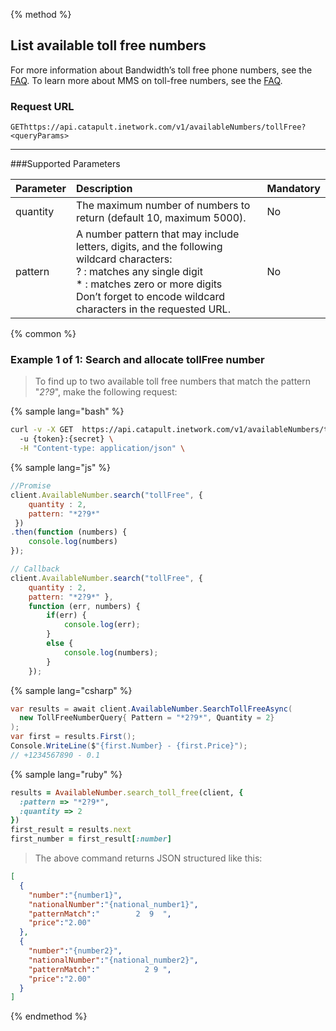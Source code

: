 {% method %}
## List available toll free numbers

For more information about Bandwidth’s toll free phone numbers, see the <a href="http://dev.bandwidth.com/faq/#voice">FAQ</a>. To learn more about MMS on toll-free numbers, see the [FAQ](http://dev.bandwidth.com/faq/messaging/tollfreeMMS.html).



### Request URL

<code class="get">GET</code>`https://api.catapult.inetwork.com/v1/availableNumbers/tollFree?<queryParams>`

---

###Supported Parameters

| Parameter | Description                                                                                                                                                                                                                        | Mandatory |
|:----------|:-----------------------------------------------------------------------------------------------------------------------------------------------------------------------------------------------------------------------------------|:----------|
| quantity  | The maximum number of numbers to return (default 10, maximum 5000).                                                                                                                                                                | No        |
| pattern   | A number pattern that may include letters, digits, and the following wildcard characters:<br>? : matches any single digit<br> \* : matches zero or more digits<br>Don’t forget to encode wildcard characters in the requested URL. | No        |

{% common %}
### Example 1 of 1: Search and allocate tollFree number
> To find up to two available toll free numbers that match the pattern "*2?9*", make the following request:

{% sample lang="bash" %}

```bash
curl -v -X GET  https://api.catapult.inetwork.com/v1/availableNumbers/tollFree?pattern=*2%3F9*&quantity=2 \
  -u {token}:{secret} \
  -H "Content-type: application/json" \
```

{% sample lang="js" %}

```js
//Promise
client.AvailableNumber.search("tollFree", {
	quantity : 2,
	pattern: "*2?9*"
 })
.then(function (numbers) {
	console.log(numbers)
});

// Callback
client.AvailableNumber.search("tollFree", {
	quantity : 2,
	pattern: "*2?9*" },
	function (err, numbers) {
		if(err) {
			console.log(err);
		}
		else {
			console.log(numbers);
		}
	});
```

{% sample lang="csharp" %}

```csharp
var results = await client.AvailableNumber.SearchTollFreeAsync(
  new TollFreeNumberQuery{ Pattern = "*2?9*", Quantity = 2}
);
var first = results.First();
Console.WriteLine($"{first.Number} - {first.Price}");
// +1234567890 - 0.1
```

{% sample lang="ruby" %}

```ruby
results = AvailableNumber.search_toll_free(client, {
  :pattern => "*2?9*",
  :quantity => 2
})
first_result = results.next
first_number = first_result[:number]
```

> The above command returns JSON structured like this:

```json
[
  {
    "number":"{number1}",
    "nationalNumber":"{national_number1}",
    "patternMatch":"        2  9  ",
    "price":"2.00"
  },
  {
    "number":"{number2}",
    "nationalNumber":"{national_number2}",
    "patternMatch":"          2 9 ",
    "price":"2.00"
  }
]
```
{% endmethod %}
